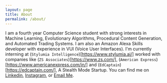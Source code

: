 ```yaml
---
layout: page
title: About
permalink: /about/
---
```

I am a fourth year Computer Science student with strong interests in Machine Learning, Evolutionary Algorithms, Procedural Content Generation, and Automated Trading Systems.
I am also an Amazon Alexa Skills developer with experience in VUI (Voice User Interfaces). 
I'm currently interning at (`Stylumia Intelligence`)[https://www.stylumia.ai/] worked with companies like (`ZS Associates`)[https://www.zs.com/], (`American Express`)[https://www.americanexpress.com/in/] and (`EdCaptain`)[https://edcaptain.com/], A Stealth Mode Startup.
You can find me on [Linkedin](https://www.linkedin.com/in/sakshamio/), [Instagram](https://www.instagram.com/sakshamio/), or [Email Me](mailto:gupta.saksham98@gmail.com).